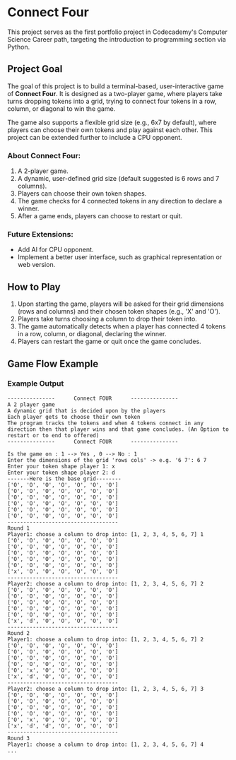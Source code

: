 # Connect Four

This project serves as the first portfolio project in Codecademy's Computer Science Career path, targeting the introduction to programming section via Python.

## Project Goal

The goal of this project is to build a terminal-based, user-interactive game of **Connect Four**. It is designed as a two-player game, where players take turns dropping tokens into a grid, trying to connect four tokens in a row, column, or diagonal to win the game.

The game also supports a flexible grid size (e.g., 6x7 by default), where players can choose their own tokens and play against each other. This project can be extended further to include a CPU opponent.

### About Connect Four:
1. A 2-player game.
2. A dynamic, user-defined grid size (default suggested is 6 rows and 7 columns).
3. Players can choose their own token shapes.
4. The game checks for 4 connected tokens in any direction to declare a winner.
5. After a game ends, players can choose to restart or quit.

### Future Extensions:
- Add AI for CPU opponent.
- Implement a better user interface, such as graphical representation or web version.

## How to Play

1. Upon starting the game, players will be asked for their grid dimensions (rows and columns) and their chosen token shapes (e.g., 'X' and 'O').
2. Players take turns choosing a column to drop their token into.
3. The game automatically detects when a player has connected 4 tokens in a row, column, or diagonal, declaring the winner.
4. Players can restart the game or quit once the game concludes.

## Game Flow Example

### Example Output

```
---------------      Connect FOUR      ---------------
A 2 player game
A dynamic grid that is decided upon by the players
Each player gets to choose their own token
The program tracks the tokens and when 4 tokens connect in any direction then that player wins and that game concludes. (An Option to restart or to end to offered)
---------------      Connect FOUR      ---------------

Is the game on : 1 --> Yes , 0 --> No : 1
Enter the dimensions of the grid 'rows cols' -> e.g. '6 7': 6 7
Enter your token shape player 1: x
Enter your token shape player 2: d
-------Here is the base grid--------
['O', 'O', 'O', 'O', 'O', 'O', 'O']
['O', 'O', 'O', 'O', 'O', 'O', 'O']
['O', 'O', 'O', 'O', 'O', 'O', 'O']
['O', 'O', 'O', 'O', 'O', 'O', 'O']
['O', 'O', 'O', 'O', 'O', 'O', 'O']
['O', 'O', 'O', 'O', 'O', 'O', 'O']
-----------------------------------
Round 1
Player1: choose a column to drop into: [1, 2, 3, 4, 5, 6, 7] 1
['O', 'O', 'O', 'O', 'O', 'O', 'O']
['O', 'O', 'O', 'O', 'O', 'O', 'O']
['O', 'O', 'O', 'O', 'O', 'O', 'O']
['O', 'O', 'O', 'O', 'O', 'O', 'O']
['O', 'O', 'O', 'O', 'O', 'O', 'O']
['x', 'O', 'O', 'O', 'O', 'O', 'O']
-----------------------------------
Player2: choose a column to drop into: [1, 2, 3, 4, 5, 6, 7] 2
['O', 'O', 'O', 'O', 'O', 'O', 'O']
['O', 'O', 'O', 'O', 'O', 'O', 'O']
['O', 'O', 'O', 'O', 'O', 'O', 'O']
['O', 'O', 'O', 'O', 'O', 'O', 'O']
['O', 'O', 'O', 'O', 'O', 'O', 'O']
['x', 'd', 'O', 'O', 'O', 'O', 'O']
-----------------------------------
Round 2
Player1: choose a column to drop into: [1, 2, 3, 4, 5, 6, 7] 2
['O', 'O', 'O', 'O', 'O', 'O', 'O']
['O', 'O', 'O', 'O', 'O', 'O', 'O']
['O', 'O', 'O', 'O', 'O', 'O', 'O']
['O', 'O', 'O', 'O', 'O', 'O', 'O']
['O', 'x', 'O', 'O', 'O', 'O', 'O']
['x', 'd', 'O', 'O', 'O', 'O', 'O']
-----------------------------------
Player2: choose a column to drop into: [1, 2, 3, 4, 5, 6, 7] 3
['O', 'O', 'O', 'O', 'O', 'O', 'O']
['O', 'O', 'O', 'O', 'O', 'O', 'O']
['O', 'O', 'O', 'O', 'O', 'O', 'O']
['O', 'O', 'O', 'O', 'O', 'O', 'O']
['O', 'x', 'O', 'O', 'O', 'O', 'O']
['x', 'd', 'd', 'O', 'O', 'O', 'O']
-----------------------------------
Round 3
Player1: choose a column to drop into: [1, 2, 3, 4, 5, 6, 7] 4
...
```


